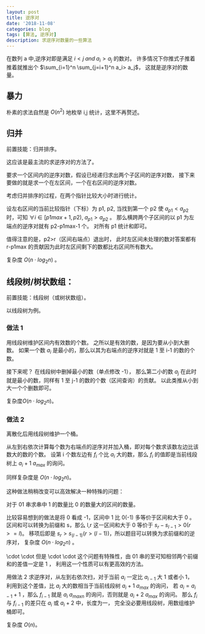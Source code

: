 ```yaml
---
layout: post
title: 逆序对
date: '2018-11-08'
categories: blog
tags: [算法, 逆序对]
description: 求逆序对数量的一些算法
---
```


在数列 a 中,逆序对即是满足 $i< j\;and\;a_i> a_j$ 的数对。
许多情况下你推式子推着推着就推出个 $\sum_{i=1}^n \sum_{j=i+1}^n a_i> a_j$，
这就是逆序对的数量。

## 暴力

朴素的求法自然是 $O(n^2)$ 地枚举 i,j 统计，这里不再赘述。

## 归并

前置技能：归并排序。

这应该是最主流的求逆序对的方法了。

要求一个区间内的逆序对数，假设已经递归求出两个子区间的逆序对数，
接下来要做的就是求一个在左区间，一个在右区间的逆序对数。

考虑归并排序的过程，在两个指针比较大小时进行统计。

设左右区间的当前比较指针（下标）为 p1, p2,
当找到第一个 p2 使 $a_{p1}< a_{p2}$ 时，可知 $\forall i\in [p1max+1, p2),\;a_{p1}> a_{p2}$ 。
那么横跨两个子区间的以 p1 为左端点的逆序对就有 p2-p1max-1 个。
对所有 p1 统计和即可。

值得注意的是，p2>r（区间右端点）退出时，
此时左区间未处理的数对答案都有 r-p1max 的贡献因为此时左区间剩下的数都比右区间所有数大。

复杂度 $O(n \cdot log_2n)$ 。

## 线段树/树状数组：

前置技能：线段树（或树状数组）。

以线段树为例。

### 做法 1

用线段树维护区间内有效数的个数。
之所以是有效的数，是因为要从小到大删数。
如果一个数 $a_i$ 是最小的，那么以其为右端点的逆序对就是 1 至 i-1 的数的个数。

接下来呢？
在线段树中删掉最小的数（单点修改 -1），
那么第二小的数 $a_j$ 在此时就是最小的数，同样有 1 至 j-1 的数的个数（区间查询）的贡献。
以此类推从小到大一个个删数即可。

复杂度$O(n \cdot log_2n)$。

### 做法 2

离散化后用线段树维护一个桶。

从左到右依次计算每个数为右端点的逆序对并加入桶，即对每个数求该数左边比该数大的数的个数。
设第 i 个数左边有 $f_i$ 个比 $a_i$ 大的数，那么 $f_i$ 的值即是当前线段树上 $a_i+1~a_{max}$ 的询问。

同样复杂度是 $O(n \cdot log_2n)$。

这种做法稍稍改变可以高效解决一种特殊的问题：

对于 01 串求串中 1 的数量比 0 的数量大的区间的数量。

比较容易想到的做法是将 0 看成 -1，区间中 1 比 0(-1) 多等价于区间和大于 0 。
区间和可以转换为前缀和 s，那么 l,r 这一区间和大于 0 等价于 $s_r - s_{l-1} > 0 (r >= l)$。
移项后即是 $s_r > s_{(l-1)} (r > (l-1))$，所以题目可以转换为求前缀和的逆序对，
复杂度 $O(n \cdot log_2n)$ 。

 \cdot  \cdot 但是 \cdot  \cdot 这个问题有特殊性，由 01 串的至可知相邻两个前缀和的差值一定是 1 ，
利用这一个性质可以有更高效的方法。

用做法 2 求逆序对，从左到右依次扫，对于当前 $a_i$ 一定比 $a_{i-1}$ 大 1 或者小 1，
利用到这个差值，比 $a_i$ 大的数相当于当前线段树 $a_i+1~a_{max}$ 的询问，
若 $a_i = a_{i-1}+1$ ，那么 $f_{i-1}$ 就是 $a_i~a_{maxn}$ 的询问，否则就是 $a_i+2~a_{max}$ 的询问。
那么 $f_i$ 与 $f_{i-1}$ 的差只在 $a_i$ 或 $a_i+2$ 中，长度为一，
完全没必要用线段树，用数组维护桶即可。

复杂度 $O(n)$。
